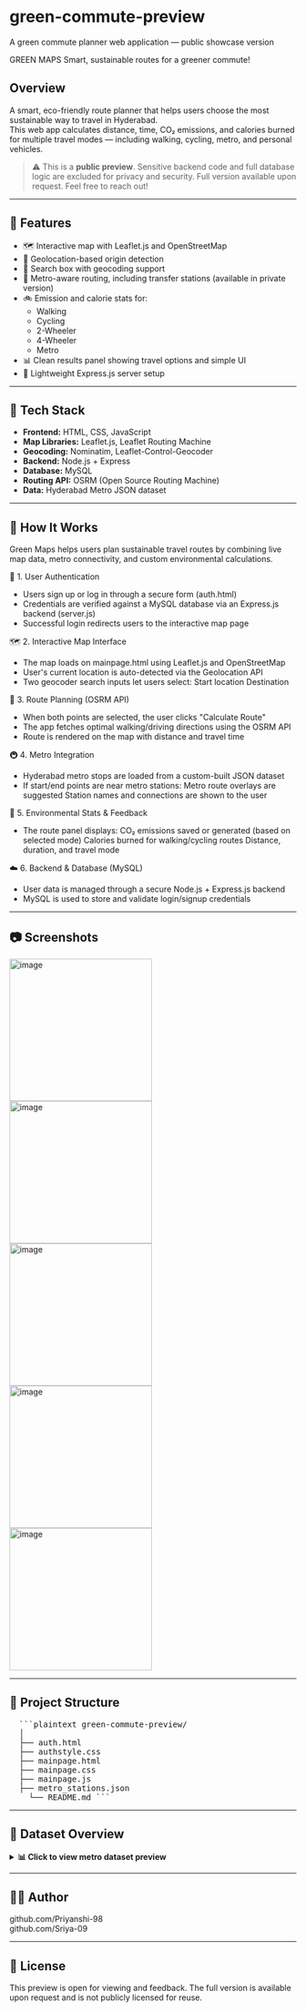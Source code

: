 # green-commute-preview
A green commute planner web application — public showcase version

GREEN MAPS
Smart, sustainable routes for a greener commute!

## Overview
A smart, eco-friendly route planner that helps users choose the most sustainable way to travel in Hyderabad.  
This web app calculates distance, time, CO₂ emissions, and calories burned for multiple travel modes — including walking, cycling, metro, and personal vehicles.

> ⚠️ This is a **public preview**. Sensitive backend code and full database logic are excluded for privacy and security.
> Full version available upon request. Feel free to reach out!

---

## 🚀 Features

- 🗺️ Interactive map with Leaflet.js and OpenStreetMap
- 📍 Geolocation-based origin detection
- 🔎 Search box with geocoding support
- 🚌 Metro-aware routing, including transfer stations (available in private version)
- 🚲 Emission and calorie stats for:
  - Walking
  - Cycling
  - 2-Wheeler
  - 4-Wheeler
  - Metro
- 📊 Clean results panel showing travel options and simple UI
- 📁 Lightweight Express.js server setup

---

## 🧰 Tech Stack

- **Frontend:** HTML, CSS, JavaScript
- **Map Libraries:** Leaflet.js, Leaflet Routing Machine
- **Geocoding:** Nominatim, Leaflet-Control-Geocoder
- **Backend:** Node.js + Express
- **Database:** MySQL
- **Routing API:** OSRM (Open Source Routing Machine)
- **Data:** Hyderabad Metro JSON dataset

--- 

## 🧭 How It Works
Green Maps helps users plan sustainable travel routes by combining live map data, metro connectivity, and custom environmental calculations.

🔐 1. User Authentication
- Users sign up or log in through a secure form (auth.html)
- Credentials are verified against a MySQL database via an Express.js backend (server.js)
- Successful login redirects users to the interactive map page

🗺️ 2. Interactive Map Interface
- The map loads on mainpage.html using Leaflet.js and OpenStreetMap
- User's current location is auto-detected via the Geolocation API
- Two geocoder search inputs let users select:
  Start location
  Destination

📍 3. Route Planning (OSRM API)
- When both points are selected, the user clicks "Calculate Route"
- The app fetches optimal walking/driving directions using the OSRM API
- Route is rendered on the map with distance and travel time

🚇 4. Metro Integration
- Hyderabad metro stops are loaded from a custom-built JSON dataset
- If start/end points are near metro stations:
  Metro route overlays are suggested
  Station names and connections are shown to the user

🌱 5. Environmental Stats & Feedback
- The route panel displays:
  CO₂ emissions saved or generated (based on selected mode)
  Calories burned for walking/cycling routes
  Distance, duration, and travel mode

☁️ 6. Backend & Database (MySQL)
- User data is managed through a secure Node.js + Express.js backend
- MySQL is used to store and validate login/signup credentials

---

## 📷 Screenshots

<img height="250" alt="image" src="https://github.com/user-attachments/assets/acfc93f1-01c1-4991-897a-67df550073a8" /><br>
<img height="250" alt="image" src="https://github.com/user-attachments/assets/c4ecb25c-a5c5-4c39-acba-0237c04cd7eb" /><br>
<img height="250" alt="image" src="https://github.com/user-attachments/assets/b2036ee2-f7ee-45a5-9875-e5cdc859d68c" /><br>
<img height="250" alt="image" src="https://github.com/user-attachments/assets/a793e569-d5c8-408c-b8ae-664da3d38176" /><br>
<img height="250" alt="image" src="https://github.com/user-attachments/assets/30bf4806-020f-4ad4-b08e-77a1cd554456" /><br>

---

## 📁 Project Structure

<pre>  ```plaintext green-commute-preview/ 
  │ 
  ├── auth.html 
  ├── authstyle.css 
  ├── mainpage.html 
  ├── mainpage.css 
  ├── mainpage.js 
  ├── metro_stations.json 
    └── README.md ``` </pre>
---

## 🧾 Dataset Overview
<details> <summary><strong>📊 Click to view metro dataset preview</strong></summary>
| Field                    | Description                            |<br>
| ------------------------ | -------------------------------------- |<br>
| `Station Name`           | Name of the metro station              |<br>
| `Line`                   | Metro line (Red, Blue, or Green)       |<br>
| `Latitude` / `Longitude` | GPS coordinates of the station         |<br>
| `Next Station`           | Name of the next station on the line   |<br>
| `Distance to Next (km)`  | Distance in kilometers to next station |<br>
| `Time to Next (min)`     | Estimated travel time in minutes       |<br>
| `Connections`            | Line interchanges (e.g., "Red / Blue") |<br>
| `Emission per km (gCO2)` | Carbon emission per kilometer          |<br>
<br>
Sample Entries
[
  {
    "Station Name": "Miyapur",
    "Line": "Red Line",
    "Latitude": 17.49656,
    "Longitude": 78.37293,
    "Next Station": "J.N.T.U College",
    "Distance to Next (km)": 1.8,
    "Time to Next (min)": 3,
    "Connections": "None",
    "Emission per km (gCO2)": 0
  },
  {
    "Station Name": "Ameerpet",
    "Line": "Red Line",
    "Latitude": 17.434803,
    "Longitude": 78.448011,
    "Next Station": "Punjagutta",
    "Distance to Next (km)": 1.3,
    "Time to Next (min)": 3,
    "Connections": "Red / Blue",
    "Emission per km (gCO2)": 0
  }
]

</details>

---

## 🧑‍💻 **Author**
github.com/Priyanshi-98<br>
github.com/Sriya-09

---
## 📄 **License**
This preview is open for viewing and feedback.
The full version is available upon request and is not publicly licensed for reuse.
